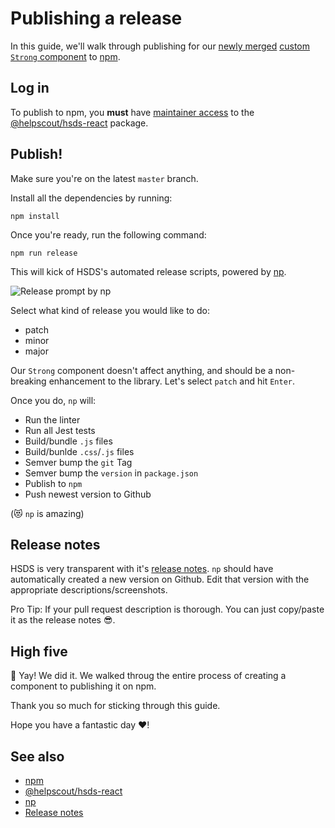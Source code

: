 # Publishing a release

In this guide, we'll walk through publishing for our [newly merged](review.md) [custom `Strong` component](creating.md) to [npm](https://www.npmjs.com/package/@helpscout/hsds-react).

## Log in

To publish to npm, you **must** have [maintainer access](https://docs.npmjs.com/cli/owner) to the [@helpscout/hsds-react](https://www.npmjs.com/package/@helpscout/hsds-react) package.

## Publish!

Make sure you're on the latest `master` branch.

Install all the dependencies by running:

```
npm install
```

Once you're ready, run the following command:

```
npm run release
```

This will kick of HSDS's automated release scripts, powered by [np](https://github.com/sindresorhus/np).

![Release prompt by np](https://github.com/sindresorhus/np/raw/master/screenshot-ui.png)

Select what kind of release you would like to do:

* patch
* minor
* major

Our `Strong` component doesn't affect anything, and should be a non-breaking enhancement to the library. Let's select `patch` and hit `Enter`.

Once you do, `np` will:

* Run the linter
* Run all Jest tests
* Build/bundle `.js` files
* Build/bunlde `.css`/`.js` files
* Semver bump the `git` Tag
* Semver bump the `version` in `package.json`
* Publish to `npm`
* Push newest version to Github

(😻 `np` is amazing)

## Release notes

HSDS is very transparent with it's [release notes](https://github.com/helpscout/hsds-react/releases). `np` should have automatically created a new version on Github. Edit that version with the appropriate descriptions/screenshots.

Pro Tip: If your pull request description is thorough. You can just copy/paste it as the release notes 😎.

## High five

🙌 Yay! We did it. We walked throug the entire process of creating a component to publishing it on npm.

Thank you so much for sticking through this guide.

Hope you have a fantastic day ❤️!

## See also

* [npm](https://www.npmjs.com/)
* [@helpscout/hsds-react](https://www.npmjs.com/package/@helpscout/hsds-react)
* [np](https://github.com/sindresorhus/np)
* [Release notes](https://github.com/helpscout/hsds-react/releases)
